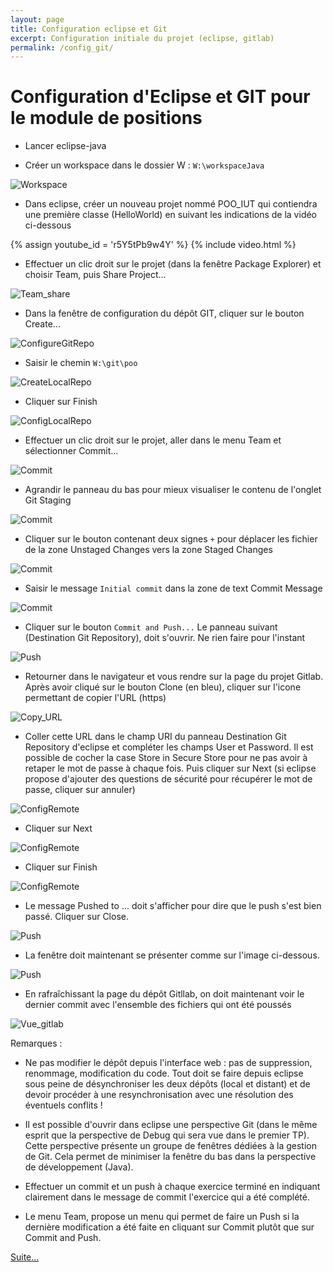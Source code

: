 ```yaml
---
layout: page
title: Configuration eclipse et Git
excerpt: Configuration initiale du projet (eclipse, gitlab)
permalink: /config_git/
---
```


# Configuration d'Eclipse et GIT pour le module de positions

* Lancer eclipse-java

* Créer un workspace dans le dossier W : `W:\workspaceJava`

![Workspace](/img/A-Workspace.png)

* Dans eclipse, créer un nouveau projet nommé POO_IUT qui contiendra une première classe (HelloWorld) en suivant les indications de la vidéo ci-dessous

{% assign youtube_id = 'r5Y5tPb9w4Y' %}
{% include video.html %}

* Effectuer un clic droit sur le projet (dans la fenêtre Package Explorer) et choisir Team, puis Share Project...

![Team_share](/img/C-Team_share.png)

* Dans la fenêtre de configuration du dépôt GIT, cliquer sur le bouton Create...

![ConfigureGitRepo](/img/D-ConfigureGitRepo.png)

* Saisir le chemin `W:\git\poo`

![CreateLocalRepo](/img/F-CreateLocalRepo.png)

* Cliquer sur Finish

![ConfigLocalRepo](/img/G-ConfigLocalRepo.png)


* Effectuer un clic droit sur le projet, aller dans le menu Team et sélectionner Commit...

![Commit](/img/H-Commit.png)

* Agrandir le panneau du bas pour mieux visualiser le contenu de l'onglet Git Staging

![Commit](/img/I-Commit.png)

* Cliquer sur le bouton contenant deux signes `+` pour déplacer les fichier de la zone Unstaged Changes vers la zone Staged Changes

![Commit](/img/J-Commit.png)

* Saisir le message `Initial commit` dans la zone de text Commit Message

![Commit](/img/K-Commit.png)

* Cliquer sur le bouton `Commit and Push...` Le panneau suivant (Destination Git Repository), doit s'ouvrir. Ne rien faire pour l'instant

![Push](/img/L-Push.png)

* Retourner dans le navigateur et vous rendre sur la page du projet Gitlab. Après avoir cliqué sur le bouton Clone (en bleu), cliquer sur l'icone permettant de copier l'URL (https)

![Copy_URL](/img/M-Copy_URL.png)

* Coller cette URL dans le champ URI du panneau Destination Git Repository d'eclipse et compléter les champs User et Password. Il est possible de cocher la case Store in Secure Store pour ne pas avoir à retaper le mot de passe à chaque fois. Puis cliquer sur Next (si eclipse propose d'ajouter des questions de sécurité pour récupérer le mot de passe, cliquer sur annuler)

![ConfigRemote](/img/N-ConfigRemote.png)

* Cliquer sur Next

![ConfigRemote](/img/O-ConfigRemote.png)

* Cliquer sur Finish

![ConfigRemote](/img/P-ConfigRemote.png)

* Le message Pushed to ... doit s'afficher pour dire que le push s'est bien passé. Cliquer sur Close.

![Push](/img/Q-Push.png)

* La fenêtre doit maintenant se présenter comme sur l'image ci-dessous.

![Push](/img/R-Push_fin.png)

* En rafraîchissant la page du dépôt Gitllab, on doit maintenant voir le dernier commit avec l'ensemble des fichiers qui ont été poussés

![Vue_gitlab](/img/S-Vue_gitlab.png)

Remarques :

* Ne pas modifier le dépôt depuis l'interface web : pas de suppression, renommage, modification du code. Tout doit se faire depuis eclipse sous peine de désynchroniser les deux dépôts (local et distant) et de devoir procéder à une resynchronisation avec une résolution des éventuels conflits !

* Il est possible d'ouvrir dans eclipse une perspective Git (dans le même esprit que la perspective de Debug qui sera vue dans le premier TP). Cette perspective présente un groupe de fenêtres dédiées à la gestion de Git. Cela permet de minimiser la fenêtre du bas dans la perspective de développement (Java).

* Effectuer un commit et un push à chaque exercice terminé en indiquant clairement dans le message de commit l'exercice qui a été complété.

* Le menu Team, propose un menu qui permet de faire un Push si la dernière modification a été faite en cliquant sur Commit plutôt que sur Commit and Push.

[Suite...]({{site.baseurl}}/enonces/tp1)